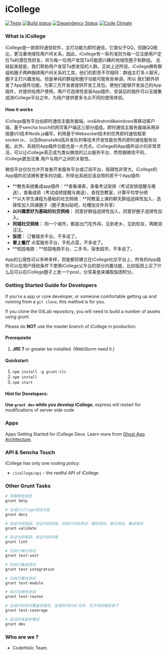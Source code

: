 iCollege
========
[![Tests](https://api.travis-ci.org/doomdagger/iCollege.svg?branch=master)](http://travis-ci.org/doomdagger/iCollege)
[![Build status](https://ci.appveyor.com/api/projects/status/618ojys7fiwgg0ad?svg=true)](https://ci.appveyor.com/project/doomdagger/icollege)
[![Dependency Status](https://david-dm.org/doomdagger/iCollege.svg)](https://david-dm.org/doomdagger/iCollege)
[![Code Climate](https://codeclimate.com/repos/53eb9190e30ba04f350777c8/badges/9816f1c8e15376c51ecb/gpa.svg)](https://codeclimate.com/repos/53eb9190e30ba04f350777c8/feed)


### What is iCollege

iCollege是一款即时通信软件，主打功能为即时通信，它类似于QQ，但跟QQ相比，更注重地域性用户间关系，因此，iCollege有一系列准则为每一位注册用户定位Ta的潜在性好友，并为每一位用户发现Ta可能感兴趣的地域性圈子和群组。
总结起来就是，我们帮助用户发现Ta想发现的人群。正如上述所说，iCollege拥有群组和圈子两种捆绑用户间关系的工具，他们的职责不尽相同：群组主打多人聊天，圈子主打兴趣发帖。但是单纯的群组和圈子功能可能有些单调，所以
我们额外研发了App插件功能，为第三方开发者提供开发工具包，使他们能够开发自己的App插件，并提供给用户使用，用户可选择性安装App插件，安装后的插件可以无缝集成进iCollege平台之中，为用户提供更多与众不同的使用体验。

#### How it works

iCollege服务平台由即时通信主服务器端，ios&Android&windows等移动客户端，基于sencha touch的网页客户端这三部分组成。即时通信主服务器端采用非阻塞I/O技术Node.js编写，利用基于Websocket技术的优秀即时通信框架socket.io，
以及Beanstalkd高并发队列等技术开发性能优秀的即时通信服务功能。此外，系统的App插件功能也是一大亮点。iCollege的App插件设计的非常灵活，可以让iCollege真正成为类似微信的公众服务平台，然而跟微信不同，iCollege更加注重
用户与用户之间的关联性。

微信平台仅仅允许开发者开发服务平台或订阅平台，局限性非常大，iCollege的App插件应该拥有更多的功能，列举出系统应该自带的若干个App插件:
* **教务系统集成app插件：**查看课表，查看考试安排（考试安排提醒与推送），查看成绩（考试成绩提醒与推送），查找空教室，计算平均学分绩
* **以大学生课程为基础的社交网络：**同教室上课的聊天群组选择性加入，选择性加入同课圈子（圈子类似贴吧，吐槽加文件共享）
* **以兴趣爱好为基础的社交网络：** 同爱好群组选择性加入，同爱好圈子选择性加入。
* **同城社交网络：** 同一个城市，都是出门在外闯，见到老乡，见到校友，两眼泪汪汪。
* **饭团：** 订餐服务平台，不多说了。
* **掌上餐厅** 点菜服务平台，手机点菜，不多说了。
* **校园电商：**校园电商平台，二手书，宿舍超市，不多说了。


App的公用性可以多种多样，但是都将建立在iCollege社交平台上，所有的App插件可以在用户授权条件下使用iCollege父平台的部分内置功能，比如饭团上买了什么后可以在iCollege圈子上发一个post，分享美食来赚取饭团积分。


### Getting Started Guide for Developers

If you're a app or core developer, or someone comfortable getting up and running from a `git clone`, this method is for you.

If you clone the GitLab repository, you will need to build a number of assets using grunt.

Please do **NOT** use the master branch of iCollege in production. 

#### Prerequisite

1. **JRE 7** or greater be installed. (WebStorm need it.)

#### Quickstart:

1. `npm install -g grunt-cli`
1. `npm install`
1. `npm start`

#### Hint for Developers:

**Use `grunt dev` while you develop iCollege**, express will restart for modifications of server side code

### Apps

Apps Getting Started for iCollege Devs. Learn more from [Ghost App Architecture](https://github.com/TryGhost/Ghost/wiki/Apps-Getting-Started-for-Ghost-Devs).

### API & Sencha Touch

iCollege has only one routing policy:
* `/icollege/api` - the restful API of iCollege

### Other Grunt Tasks

```bash
# 获取帮助信息
grunt help

# 生成iCollege项目文档
grunt docs

# 验证代码错误，验证代码风格，并执行代码测试：模块测试、单元测试、集成测试
grunt validate

# 验证代码错误，验证代码风格
grunt lint

# 仅执行单元测试
grunt test-unit

# 仅执行集成测试
grunt test-integration

# 仅执行模块测试
grunt test-module

# 执行功用性测试
grunt test-routes

# 生成代码测试覆盖率报告，生成的为html文件，位于项目根目录下
grunt test-coverage

# 启动开发监听模式
grunt dev

```

### Who are we ?

* CodeHolic Team.